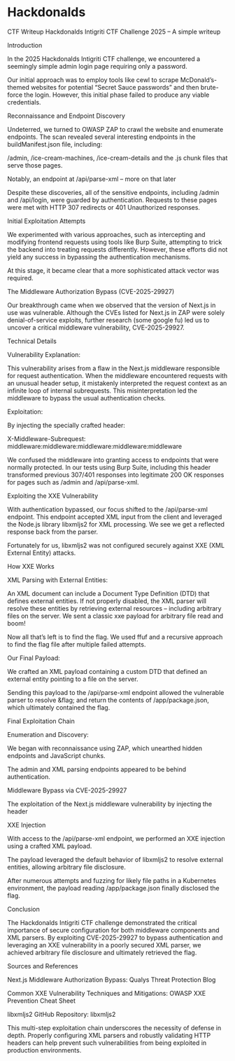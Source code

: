 # Hackdonalds
CTF Writeup
Hackdonalds Intigriti CTF Challenge 2025 – A simple writeup 

 

Introduction 

In the 2025 Hackdonalds Intigriti CTF challenge, we encountered a seemingly simple admin login page requiring only a password.  

 

 

 

Our initial approach was to employ tools like cewl to scrape McDonald’s-themed websites for potential “Secret Sauce passwords” and then brute-force the login. However, this initial phase failed to produce any viable credentials.  

 

Reconnaissance and Endpoint Discovery 

Undeterred, we turned to OWASP ZAP to crawl the website and enumerate endpoints. The scan revealed several interesting endpoints in the buildManifest.json file, including: 

/admin, /ice-cream-machines, /ice-cream-details and the .js chunk files that serve those pages.  

  

Notably, an endpoint at /api/parse-xml – more on that later 

   

Despite these discoveries, all of the sensitive endpoints, including /admin and /api/login, were guarded by authentication. Requests to these pages were met with HTTP 307 redirects or 401 Unauthorized responses. 

  

 

Initial Exploitation Attempts 

We experimented with various approaches, such as intercepting and modifying frontend requests using tools like Burp Suite, attempting to trick the backend into treating requests differently. However, these efforts did not yield any success in bypassing the authentication mechanisms. 

  

At this stage, it became clear that a more sophisticated attack vector was required. 

  

 

The Middleware Authorization Bypass (CVE-2025-29927) 

Our breakthrough came when we observed that the version of Next.js in use was vulnerable. Although the CVEs listed for Next.js in ZAP were solely denial-of-service exploits, further research (some google fu) led us to uncover a critical middleware vulnerability, CVE-2025-29927. 

 

Technical Details 

Vulnerability Explanation: 

This vulnerability arises from a flaw in the Next.js middleware responsible for request authentication. When the middleware encountered requests with an unusual header setup, it mistakenly interpreted the request context as an infinite loop of internal subrequests. This misinterpretation led the middleware to bypass the usual authentication checks. 

  

Exploitation: 

By injecting the specially crafted header: 

X-Middleware-Subrequest: middleware:middleware:middleware:middleware:middleware 

 

 

We confused the middleware into granting access to endpoints that were normally protected. In our tests using Burp Suite, including this header transformed previous 307/401 responses into legitimate 200 OK responses for pages such as /admin and /api/parse-xml. 

  

  

Exploiting the XXE Vulnerability 

With authentication bypassed, our focus shifted to the /api/parse-xml endpoint. This endpoint accepted XML input from the client and leveraged the Node.js library libxmljs2 for XML processing. We see we get a reflected response back from the parser. 

 

 

 

Fortunately for us, libxmljs2 was not configured securely against XXE (XML External Entity) attacks. 

  

How XXE Works 

XML Parsing with External Entities: 

An XML document can include a Document Type Definition (DTD) that defines external entities. If not properly disabled, the XML parser will resolve these entities by retrieving external resources – including arbitrary files on the server. We sent a classic xxe payload for arbitrary file read and boom! 

 

  

Now all that’s left is to find the flag. We used ffuf and a recursive approach to find the flag file after multiple failed attempts. 

 

 

Our Final Payload: 

We crafted an XML payload containing a custom DTD that defined an external entity pointing to a file on the server.  

Sending this payload to the /api/parse-xml endpoint allowed the vulnerable parser to resolve &flag; and return the contents of /app/package.json, which ultimately contained the flag. 

   

Final Exploitation Chain 

Enumeration and Discovery: 

We began with reconnaissance using ZAP, which unearthed hidden endpoints and JavaScript chunks. 

The admin and XML parsing endpoints appeared to be behind authentication. 

Middleware Bypass via CVE-2025-29927 

The exploitation of the Next.js middleware vulnerability by injecting the header 

 XXE Injection 

  

With access to the /api/parse-xml endpoint, we performed an XXE injection using a crafted XML payload. 

  

The payload leveraged the default behavior of libxmljs2 to resolve external entities, allowing arbitrary file disclosure. 

  

After numerous attempts and fuzzing for likely file paths in a Kubernetes environment, the payload reading /app/package.json finally disclosed the flag. 

  

Conclusion 

The Hackdonalds Intigriti CTF challenge demonstrated the critical importance of secure configuration for both middleware components and XML parsers. By exploiting CVE-2025-29927 to bypass authentication and leveraging an XXE vulnerability in a poorly secured XML parser, we achieved arbitrary file disclosure and ultimately retrieved the flag. 

  

Sources and References 

Next.js Middleware Authorization Bypass: Qualys Threat Protection Blog 

Common XXE Vulnerability Techniques and Mitigations: OWASP XXE Prevention Cheat Sheet 

libxmljs2 GitHub Repository: libxmljs2 

  

This multi-step exploitation chain underscores the necessity of defense in depth. Properly configuring XML parsers and robustly validating HTTP headers can help prevent such vulnerabilities from being exploited in production environments. 
